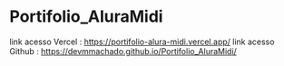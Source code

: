 # Portifolio_AluraMidi
link acesso Vercel : https://portifolio-alura-midi.vercel.app/
link acesso Github : https://devmmachado.github.io/Portifolio_AluraMidi/
